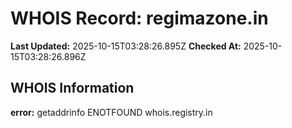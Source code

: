 # WHOIS Record: regimazone.in

**Last Updated:** 2025-10-15T03:28:26.895Z
**Checked At:** 2025-10-15T03:28:26.896Z

## WHOIS Information

**error:** getaddrinfo ENOTFOUND whois.registry.in

